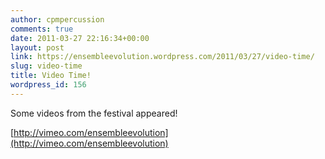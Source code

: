 ```yaml
---
author: cpmpercussion
comments: true
date: 2011-03-27 22:16:34+00:00
layout: post
link: https://ensembleevolution.wordpress.com/2011/03/27/video-time/
slug: video-time
title: Video Time!
wordpress_id: 156
---
```


Some videos from the festival appeared! 

[http://vimeo.com/ensembleevolution](http://vimeo.com/ensembleevolution)
